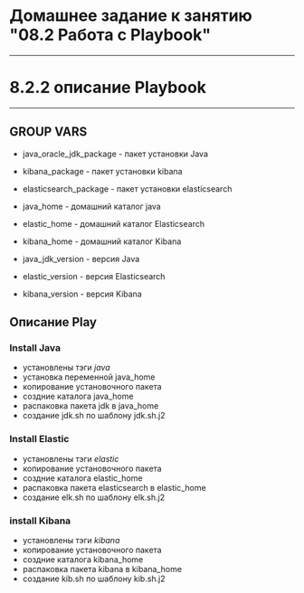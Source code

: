 # Домашнее задание к занятию "08.2 Работа с Playbook" 
_______________________________________________________________________________
# 8.2.2 описание Playbook
______________________________________________________________________________
## GROUP VARS
 - java_oracle_jdk_package - пакет установки Java
 - kibana_package - пакет установки kibana
 - elasticsearch_package - пакет установки elasticsearch

 - java_home - домашний каталог java
 - elastic_home - домашний каталог Elasticsearch
 - kibana_home - домашний каталог Kibana

 - java_jdk_version - версия Java
 - elastic_version - версия Elasticsearch
 - kibana_version - версия Kibana

## Описание Play 

### Install Java
 - установлены тэги *java* 
 - установка переменной java_home
 - копирование установочного пакета
 - создние каталога java_home
 - распаковка пакета jdk в java_home
 - создание jdk.sh по шаблону jdk.sh.j2 

### Install Elastic
 - установлены тэги *elastic*  
 - копирование установочного пакета
 - создние каталога elastic_home
 - распаковка пакета elasticsearch в elastic_home
 - создание elk.sh по шаблону elk.sh.j2 

### install Kibana
 - установлены тэги *kibana*  
 - копирование установочного пакета
 - создние каталога kibana_home
 - распаковка пакета kibana в kibana_home
 - создание kib.sh по шаблону kib.sh.j2 
